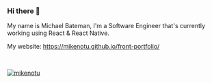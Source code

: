 ### Hi there 👋

My name is Michael Bateman, I'm a Software Engineer that's currently working using React & React Native.

My website:
https://mikenotu.github.io/front-portfolio/

<br/>

<p align="left"> <a href="https://github.com/MikeNotu"><img src="https://github-profile-trophy.vercel.app/?username=MikeNotu&theme=darkhub&rank=SSS,SS,S,AAA,AA,A,B&margin-w=15&margin-h=15" alt="mikenotu" /></a> </p>


